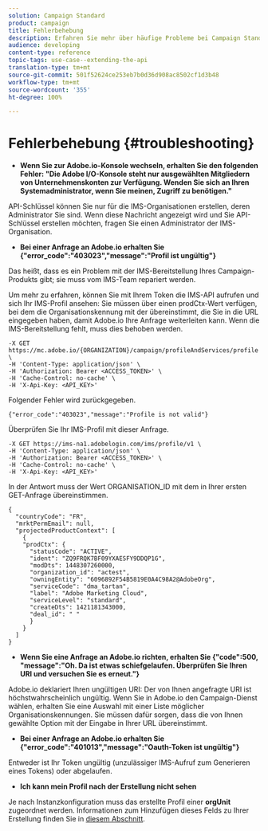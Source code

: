 ```yaml
---
solution: Campaign Standard
product: campaign
title: Fehlerbehebung
description: Erfahren Sie mehr über häufige Probleme bei Campaign Standard-APIs.
audience: developing
content-type: reference
topic-tags: use-case--extending-the-api
translation-type: tm+mt
source-git-commit: 501f52624ce253eb7b0d36d908ac8502cf1d3b48
workflow-type: tm+mt
source-wordcount: '355'
ht-degree: 100%

---
```



# Fehlerbehebung {#troubleshooting}

* **Wenn Sie zur Adobe.io-Konsole wechseln, erhalten Sie den folgenden Fehler: &quot;Die Adobe I/O-Konsole steht nur ausgewählten Mitgliedern von Unternehmenskonten zur Verfügung. Wenden Sie sich an Ihren Systemadministrator, wenn Sie meinen, Zugriff zu benötigen.&quot;**

API-Schlüssel können Sie nur für die IMS-Organisationen erstellen, deren Administrator Sie sind. Wenn diese Nachricht angezeigt wird und Sie API-Schlüssel erstellen möchten, fragen Sie einen Administrator der IMS-Organisation.

* **Bei einer Anfrage an Adobe.io erhalten Sie {&quot;error_code&quot;:&quot;403023&quot;,&quot;message&quot;:&quot;Profil ist ungültig&quot;}**

Das heißt, dass es ein Problem mit der IMS-Bereitstellung Ihres Campaign-Produkts gibt; sie muss vom IMS-Team repariert werden.

Um mehr zu erfahren, können Sie mit Ihrem Token die IMS-API aufrufen und sich Ihr IMS-Profil ansehen: Sie müssen über einen prodCtx-Wert verfügen, bei dem die Organisationskennung mit der übereinstimmt, die Sie in die URL eingegeben haben, damit Adobe.io Ihre Anfrage weiterleiten kann.
Wenn die IMS-Bereitstellung fehlt, muss dies behoben werden.

```
-X GET https://mc.adobe.io/{ORGANIZATION}/campaign/profileAndServices/profile \
-H 'Content-Type: application/json' \
-H 'Authorization: Bearer <ACCESS_TOKEN>' \
-H 'Cache-Control: no-cache' \
-H 'X-Api-Key: <API_KEY>'
```

Folgender Fehler wird zurückgegeben.

```
{"error_code":"403023","message":"Profile is not valid"}
```

Überprüfen Sie Ihr IMS-Profil mit dieser Anfrage.

```
-X GET https://ims-na1.adobelogin.com/ims/profile/v1 \
-H 'Content-Type: application/json' \
-H 'Authorization: Bearer <ACCESS_TOKEN>' \
-H 'Cache-Control: no-cache' \
-H 'X-Api-Key: <API_KEY>'
```

In der Antwort muss der Wert ORGANISATION_ID mit dem in Ihrer ersten GET-Anfrage übereinstimmen.

```
{
  "countryCode": "FR",
  "mrktPermEmail": null,
  "projectedProductContext": [
    {
    "prodCtx": {
      "statusCode": "ACTIVE",
      "ident": "ZQ9FRQK7BF09YXAESFY9DDQP1G",
      "modDts": 1448307260000,
      "organization_id": "actest",
      "owningEntity": "6096892F54B5819E0A4C98A2@AdobeOrg",
      "serviceCode": "dma_tartan",
      "label": "Adobe Marketing Cloud",
      "serviceLevel": "standard",
      "createDts": 1421181343000,
      "deal_id": " "
      }
    }
  ]
}
```

* **Wenn Sie eine Anfrage an Adobe.io richten, erhalten Sie {&quot;code&quot;:500, &quot;message&quot;:&quot;Oh. Da ist etwas schiefgelaufen. Überprüfen Sie Ihren URI und versuchen Sie es erneut.&quot;}**

Adobe.io deklariert Ihren ungültigen URI: Der von Ihnen angefragte URI ist höchstwahrscheinlich ungültig. Wenn Sie in Adobe.io den Campaign-Dienst wählen, erhalten Sie eine Auswahl mit einer Liste möglicher Organisationskennungen. Sie müssen dafür sorgen, dass die von Ihnen gewählte Option mit der Eingabe in Ihrer URL übereinstimmt.

* **Bei einer Anfrage an Adobe.io erhalten Sie {&quot;error_code&quot;:&quot;401013&quot;,&quot;message&quot;:&quot;Oauth-Token ist ungültig&quot;}**

Entweder ist Ihr Token ungültig (unzulässiger IMS-Aufruf zum Generieren eines Tokens) oder abgelaufen.

* **Ich kann mein Profil nach der Erstellung nicht sehen**

Je nach Instanzkonfiguration muss das erstellte Profil einer **orgUnit** zugeordnet werden. Informationen zum Hinzufügen dieses Felds zu Ihrer Erstellung finden Sie in [diesem Abschnitt](../../api/using/creating-profiles.md).

<!-- * (error duplicate key : quand tu crées un profile qui existe déjà , il faut faire un patch pour updater le profile plutôt qu’un POST)

With Curl
List all profiles

Create a profile

Update the mobilePhone attribute of a profile

API Calls on Service

GET the list of services

-->

<!--

How to find and use a filter?
Error codes:

* PAtch sur Age = message d'erreur :
500
Cannot update the 'age' property that is read-only
'age' property is not valid for the 'profile' resource.
-->

<!--
How to filter a list of subscribed profiles with available profile filters ? by date (by les filtres dispo sur la ressource) ?

Pattern classique :

recupérer la liste des subscriptions filtrées d'un profile
1) get sur profile
2) recup PKey
3) get sur PKey
4) get sur href des subscriptions

Comment savoir quel filtre appliquer ?

1) get sur metadata de profile
2) retourne description de la collection subscription
3) get sur la valeur du champ resTarget
4) get sur le href dans filters
5) retourne les filtres applicables sur l'url des data.

-->
